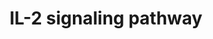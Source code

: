 ---
annotations:
- id: PW:0000907
  parent: signaling pathway
  type: Pathway Ontology
  value: interleukin-2 signaling pathway
authors:
- MaintBot
- Christine Chichester
- Mkutmon
- Egonw
- Eweitz
- Khanspers
citedin: ''
communities: []
description: IL-2 is a multifunctional cytokine with pleiotropic effects on several
  cells of the immune system. IL-2 was originally discovered as a T cell growth factor,
  but it was also found to have actions related to B cell proliferation, and cytolytic
  activity of natural killer cells. IL-2 also activates lymphokine activated killer
  cells. In contrast to its proliferative effects, IL-2 also has potent activity in
  a process known as activation-induced cell death. More recently, IL-2 was shown
  to promote tolerance through its effects on regulatory T cell development. IL-2
  clinically has anti-cancer effects as well as utility in supporting T cell numbers
  in HIV/AIDS. There are three classes of IL-2 receptors, binding IL-2 with low, intermediate,
  or high-affinity. The low affinity receptor (IL-2Rα alone) is not functional; signaling
  by IL-2 involves either the high affinity hetero-trimeric receptor containing IL-2Rα,
  IL-2Rβ and the common cytokine receptor gamma chain (originally named IL-2Rγ and
  now generally denoted as γc) or the intermediate affinity heterodimeric receptor
  composed of IL-2Rβ and γc. IL-2 stimulation induces the activation of the Janus
  family tyrosine kinases JAK1 and JAK3, which associate with IL-2Rβ and γc, respectively.
  These kinases in turn phosphorylate IL-2Rβ and induce tyrosine phosphorylation of
  STATs (signal transducers and activators of transcription) and various other downstream
  targets. The downstream signaling pathways activated by IL-2 also involves mitogen-activated
  protein kinase and phosphoinositide 3-kinase signaling modules, leading to both
  mitogenic and anti-apoptotic signals. Please access this pathway at [NetSlim](http://www.netpath.org/netslim/IL_2_pathway.html)
  database. NetPath is a collaborative project between [PandeyLab at Johns Hopkins
  University](http://pandeylab.igm.jhmi.edu) and the [Institute of Bioinformatics](http://www.ibioinformatics.org).
  If you use this pathway, please cite the NetPath website until the pathway is published.
last-edited: 2025-03-04
ndex: null
organisms:
- Canis familiaris
redirect_from:
- /index.php/Pathway:WP1091
- /instance/WP1091
- /instance/WP1091_r137522
revision: r137522
schema-jsonld:
- '@context': https://schema.org/
  '@id': https://wikipathways.github.io/pathways/WP1091.html
  '@type': Dataset
  creator:
    '@type': Organization
    name: WikiPathways
  description: IL-2 is a multifunctional cytokine with pleiotropic effects on several
    cells of the immune system. IL-2 was originally discovered as a T cell growth
    factor, but it was also found to have actions related to B cell proliferation,
    and cytolytic activity of natural killer cells. IL-2 also activates lymphokine
    activated killer cells. In contrast to its proliferative effects, IL-2 also has
    potent activity in a process known as activation-induced cell death. More recently,
    IL-2 was shown to promote tolerance through its effects on regulatory T cell development.
    IL-2 clinically has anti-cancer effects as well as utility in supporting T cell
    numbers in HIV/AIDS. There are three classes of IL-2 receptors, binding IL-2 with
    low, intermediate, or high-affinity. The low affinity receptor (IL-2Rα alone)
    is not functional; signaling by IL-2 involves either the high affinity hetero-trimeric
    receptor containing IL-2Rα, IL-2Rβ and the common cytokine receptor gamma chain
    (originally named IL-2Rγ and now generally denoted as γc) or the intermediate
    affinity heterodimeric receptor composed of IL-2Rβ and γc. IL-2 stimulation induces
    the activation of the Janus family tyrosine kinases JAK1 and JAK3, which associate
    with IL-2Rβ and γc, respectively. These kinases in turn phosphorylate IL-2Rβ and
    induce tyrosine phosphorylation of STATs (signal transducers and activators of
    transcription) and various other downstream targets. The downstream signaling
    pathways activated by IL-2 also involves mitogen-activated protein kinase and
    phosphoinositide 3-kinase signaling modules, leading to both mitogenic and anti-apoptotic
    signals. Please access this pathway at [NetSlim](http://www.netpath.org/netslim/IL_2_pathway.html)
    database. NetPath is a collaborative project between [PandeyLab at Johns Hopkins
    University](http://pandeylab.igm.jhmi.edu) and the [Institute of Bioinformatics](http://www.ibioinformatics.org).
    If you use this pathway, please cite the NetPath website until the pathway is
    published.
  keywords:
  - AKT1
  - BCL2
  - CD53
  - CHUK
  - CISH
  - CREB1
  - CRKL
  - EIF3B
  - EIF4E
  - ETS1
  - ETS2
  - FYN
  - GAB2
  - GNB2L1
  - GRB2
  - HRAS
  - ICAM1
  - IL2
  - IL2RA
  - IL2RB
  - IL2RG
  - IRS1
  - IRS2
  - ITM2B
  - JAK1
  - JAK2
  - JAK3
  - LCK
  - LOC480438
  - LYN
  - MAP2K1
  - MAP2K2
  - MAPK1
  - MAPK14
  - MAPK3
  - MAPK8
  - MAPK9
  - MAPKAPK2
  - MKNK1
  - MTOR
  - NFKB1
  - NMI
  - NR3C1
  - PIK3CA
  - PIK3CB
  - PIK3CD
  - PIK3CG
  - PIK3R1
  - PIK3R2
  - PLCB1
  - PRKCZ
  - PTK2B
  - PTPN11
  - PTPN6
  - RAF1
  - RELA
  - RPS6KB1
  - SHB
  - SHC1
  - SOCS1
  - SOCS3
  - SOS1
  - STAM
  - STAM2
  - STAT1
  - STAT3
  - STAT5A
  - STAT5B
  - SYK
  - TERT
  - VAV1
  - YBX1
  license: CC0
  name: IL-2 signaling pathway
seo: CreativeWork
title: IL-2 signaling pathway
wpid: WP1091
---